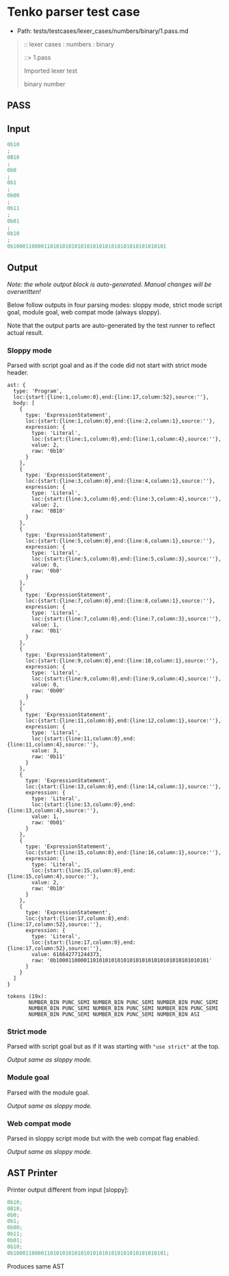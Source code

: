 # Tenko parser test case

- Path: tests/testcases/lexer_cases/numbers/binary/1.pass.md

> :: lexer cases : numbers : binary
>
> ::> 1.pass
>
> Imported lexer test
>
> binary number

## PASS

## Input

`````js
0b10
;
0B10
;
0b0
;
0b1
;
0b00
;
0b11
;
0b01
;
0b10
;
0b10001100001101010101010101010101010101010101010101
`````

## Output

_Note: the whole output block is auto-generated. Manual changes will be overwritten!_

Below follow outputs in four parsing modes: sloppy mode, strict mode script goal, module goal, web compat mode (always sloppy).

Note that the output parts are auto-generated by the test runner to reflect actual result.

### Sloppy mode

Parsed with script goal and as if the code did not start with strict mode header.

`````
ast: {
  type: 'Program',
  loc:{start:{line:1,column:0},end:{line:17,column:52},source:''},
  body: [
    {
      type: 'ExpressionStatement',
      loc:{start:{line:1,column:0},end:{line:2,column:1},source:''},
      expression: {
        type: 'Literal',
        loc:{start:{line:1,column:0},end:{line:1,column:4},source:''},
        value: 2,
        raw: '0b10'
      }
    },
    {
      type: 'ExpressionStatement',
      loc:{start:{line:3,column:0},end:{line:4,column:1},source:''},
      expression: {
        type: 'Literal',
        loc:{start:{line:3,column:0},end:{line:3,column:4},source:''},
        value: 2,
        raw: '0B10'
      }
    },
    {
      type: 'ExpressionStatement',
      loc:{start:{line:5,column:0},end:{line:6,column:1},source:''},
      expression: {
        type: 'Literal',
        loc:{start:{line:5,column:0},end:{line:5,column:3},source:''},
        value: 0,
        raw: '0b0'
      }
    },
    {
      type: 'ExpressionStatement',
      loc:{start:{line:7,column:0},end:{line:8,column:1},source:''},
      expression: {
        type: 'Literal',
        loc:{start:{line:7,column:0},end:{line:7,column:3},source:''},
        value: 1,
        raw: '0b1'
      }
    },
    {
      type: 'ExpressionStatement',
      loc:{start:{line:9,column:0},end:{line:10,column:1},source:''},
      expression: {
        type: 'Literal',
        loc:{start:{line:9,column:0},end:{line:9,column:4},source:''},
        value: 0,
        raw: '0b00'
      }
    },
    {
      type: 'ExpressionStatement',
      loc:{start:{line:11,column:0},end:{line:12,column:1},source:''},
      expression: {
        type: 'Literal',
        loc:{start:{line:11,column:0},end:{line:11,column:4},source:''},
        value: 3,
        raw: '0b11'
      }
    },
    {
      type: 'ExpressionStatement',
      loc:{start:{line:13,column:0},end:{line:14,column:1},source:''},
      expression: {
        type: 'Literal',
        loc:{start:{line:13,column:0},end:{line:13,column:4},source:''},
        value: 1,
        raw: '0b01'
      }
    },
    {
      type: 'ExpressionStatement',
      loc:{start:{line:15,column:0},end:{line:16,column:1},source:''},
      expression: {
        type: 'Literal',
        loc:{start:{line:15,column:0},end:{line:15,column:4},source:''},
        value: 2,
        raw: '0b10'
      }
    },
    {
      type: 'ExpressionStatement',
      loc:{start:{line:17,column:0},end:{line:17,column:52},source:''},
      expression: {
        type: 'Literal',
        loc:{start:{line:17,column:0},end:{line:17,column:52},source:''},
        value: 616642771244373,
        raw: '0b10001100001101010101010101010101010101010101010101'
      }
    }
  ]
}

tokens (19x):
       NUMBER_BIN PUNC_SEMI NUMBER_BIN PUNC_SEMI NUMBER_BIN PUNC_SEMI
       NUMBER_BIN PUNC_SEMI NUMBER_BIN PUNC_SEMI NUMBER_BIN PUNC_SEMI
       NUMBER_BIN PUNC_SEMI NUMBER_BIN PUNC_SEMI NUMBER_BIN ASI
`````

### Strict mode

Parsed with script goal but as if it was starting with `"use strict"` at the top.

_Output same as sloppy mode._

### Module goal

Parsed with the module goal.

_Output same as sloppy mode._

### Web compat mode

Parsed in sloppy script mode but with the web compat flag enabled.

_Output same as sloppy mode._

## AST Printer

Printer output different from input [sloppy]:

````js
0b10;
0B10;
0b0;
0b1;
0b00;
0b11;
0b01;
0b10;
0b10001100001101010101010101010101010101010101010101;
````

Produces same AST
